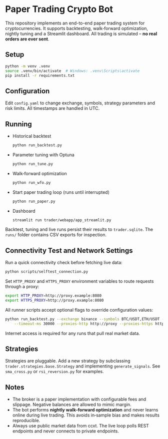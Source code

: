 # Paper Trading Crypto Bot

This repository implements an end-to-end paper trading system for cryptocurrencies. It supports
backtesting, walk‑forward optimization, nightly tuning and a Streamlit dashboard. All trading is
simulated – **no real orders are ever sent**.

## Setup

```bash
python -m venv .venv
source .venv/bin/activate  # Windows: .venv\Scripts\activate
pip install -r requirements.txt
```

## Configuration

Edit `config.yaml` to change exchange, symbols, strategy parameters and risk limits. All timestamps
are handled in UTC.

## Running

* Historical backtest
  ```bash
  python run_backtest.py
  ```
* Parameter tuning with Optuna
  ```bash
  python run_tune.py
  ```
* Walk‑forward optimization
  ```bash
  python run_wfo.py
  ```
* Start paper trading loop (runs until interrupted)
  ```bash
  python run_paper.py
  ```
* Dashboard
  ```bash
  streamlit run trader/webapp/app_streamlit.py
  ```

Backtest, tuning and live runs persist their results to `trader.sqlite`. The `runs/` folder contains
CSV exports for inspection.

## Connectivity Test and Network Settings

Run a quick connectivity check before fetching live data:

```bash
python scripts/selftest_connection.py
```

Set `HTTP_PROXY` and `HTTPS_PROXY` environment variables to route requests through a proxy:

```bash
export HTTP_PROXY=http://proxy.example:8080
export HTTPS_PROXY=http://proxy.example:8080
```

All runner scripts accept optional flags to override configuration values:

```bash
python run_backtest.py --exchange binance --symbols BTC/USDT,ETH/USDT --timeframe 1h \
    --timeout-ms 30000 --proxies-http http://proxy --proxies-https http://proxy
```

Internet access is required for any runs that pull real market data.

## Strategies

Strategies are pluggable. Add a new strategy by subclassing `trader.strategies.base.Strategy` and
implementing `generate_signals`. See `sma_cross.py` or `rsi_reversion.py` for examples.

## Notes

* The broker is a paper implementation with configurable fees and slippage. Negative balances are
  allowed to mimic margin.
* The bot performs **nightly walk‑forward optimization** and never learns online during live
  trading. This avoids in‑sample bias and makes results reproducible.
* Always use public market data from ccxt. The live loop polls REST endpoints and never connects to
  private endpoints.
